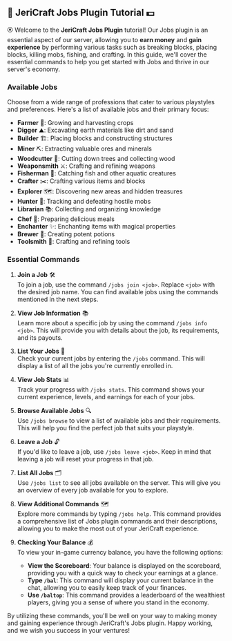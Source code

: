 ## 💼 JeriCraft Jobs Plugin Tutorial 💵

🏵️ Welcome to the **JeriCraft Jobs Plugin** tutorial! Our Jobs plugin is an essential aspect of our server, allowing you to **earn money** and **gain experience** by performing various tasks such as breaking blocks, placing blocks, killing mobs, fishing, and crafting. In this guide, we'll cover the essential commands to help you get started with Jobs and thrive in our server's economy.

### Available Jobs

Choose from a wide range of professions that cater to various playstyles and preferences. Here's a list of available jobs and their primary focus:

- **Farmer** 🌾: Growing and harvesting crops
- **Digger** ⛰: Excavating earth materials like dirt and sand
- **Builder** 🏗: Placing blocks and constructing structures
- **Miner** ⛏️: Extracting valuable ores and minerals
- **Woodcutter** 🌲: Cutting down trees and collecting wood
- **Weaponsmith** ⚔️: Crafting and refining weapons
- **Fisherman** 🎣: Catching fish and other aquatic creatures
- **Crafter** ✂️: Crafting various items and blocks
- **Explorer** 🗺️: Discovering new areas and hidden treasures
- **Hunter** 🏹: Tracking and defeating hostile mobs
- **Librarian** 📚: Collecting and organizing knowledge
- **Chef** 🍲: Preparing delicious meals
- **Enchanter** ✨: Enchanting items with magical properties
- **Brewer** 🍻: Creating potent potions
- **Toolsmith** 🔨: Crafting and refining tools

### Essential Commands

1. **Join a Job** 🛠️  
   To join a job, use the command `/jobs join <job>`. Replace `<job>` with the desired job name. You can find available jobs using the commands mentioned in the next steps.

2. **View Job Information** 📚  
   Learn more about a specific job by using the command `/jobs info <job>`. This will provide you with details about the job, its requirements, and its payouts.

3. **List Your Jobs** 🔎  
   Check your current jobs by entering the `/jobs` command. This will display a list of all the jobs you're currently enrolled in.

4. **View Job Stats** 📊  
   Track your progress with `/jobs stats`. This command shows your current experience, levels, and earnings for each of your jobs.

5. **Browse Available Jobs** 🔍  
   Use `/jobs browse` to view a list of available jobs and their requirements. This will help you find the perfect job that suits your playstyle.

6. **Leave a Job** 🔓  
   If you'd like to leave a job, use `/jobs leave <job>`. Keep in mind that leaving a job will reset your progress in that job.

7. **List All Jobs** 🗂️  
   Use `/jobs list` to see all jobs available on the server. This will give you an overview of every job available for you to explore.

8. **View Additional Commands** 🗺️  
   Explore more commands by typing `/jobs help`. This command provides a comprehensive list of Jobs plugin commands and their descriptions, allowing you to make the most out of your JeriCraft experience.

9. **Checking Your Balance** 💰  
   To view your in-game currency balance, you have the following options:
   - **View the Scoreboard**: Your balance is displayed on the scoreboard, providing you with a quick way to check your earnings at a glance.
   - **Type `/bal`**: This command will display your current balance in the chat, allowing you to easily keep track of your finances.
   - **Use `/baltop`**: This command provides a leaderboard of the wealthiest players, giving you a sense of where you stand in the economy.

By utilizing these commands, you'll be well on your way to making money and gaining experience through JeriCraft's Jobs plugin. Happy working, and we wish you success in your ventures!

